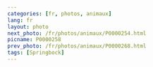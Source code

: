 ```yaml
---
categories: [fr, photos, animaux]
lang: fr
layout: photo
next_photo: /fr/photos/animaux/P0000254.html
picname: P0000258
prev_photo: /fr/photos/animaux/P0000268.html
tags: [Springbock]
---
```

